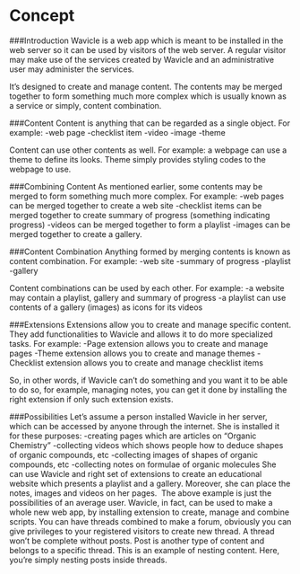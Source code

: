 Concept
=======
###Introduction
Wavicle is a web app which is meant to be installed in the web server so it can be used by visitors of the web server. A regular visitor may make use of the services created by Wavicle and an administrative user may administer the services.

It’s designed to create and manage content. The contents may be merged together to form something much more complex which is usually known as a service or simply, content combination.

###Content
Content is anything that can be regarded as a single object. For example:
-web page
-checklist item
-video
-image
-theme

Content can use other contents as well. For example:
a webpage can use a theme to define its looks. Theme simply provides styling codes to the webpage to use.

###Combining Content
As mentioned earlier, some contents may be merged to form something much more complex. For example:
-web pages can be merged together to create a web site
-checklist items can be merged together to create summary of progress (something indicating progress)
-videos can be merged together to form a playlist
-images can be merged together to create a gallery.

###Content Combination
Anything formed by merging contents is known as content combination. For example:
-web site
-summary of progress
-playlist
-gallery

Content combinations can be used by each other. For example:
-a website may contain a playlist, gallery and summary of progress
-a playlist can use contents of a gallery (images) as icons for its videos

###Extensions
Extensions allow you to create and manage specific content. They add functionalities to Wavicle and allows it to do more specialized tasks. For example:
-Page extension allows you to create and manage pages
-Theme extension allows you to create and manage themes
-Checklist extension allows you to create and manage checklist items

So, in other words, if Wavicle can’t do something and you want it to be able to do so, for example, managing notes, you can get it done by installing the right extension if only such extension exists.

###Possibilities
Let’s assume a person installed Wavicle in her server, which can be accessed by anyone through the internet. She is installed it for these purposes:
-creating pages which are articles on “Organic Chemistry”
-collecting videos which shows people how to deduce shapes of organic compounds, etc
-collecting images of shapes of organic compounds, etc
-collecting notes on formulae of organic molecules
She can use Wavicle and right set of extensions to create an educational website which presents a playlist and a gallery. Moreover, she can place the notes, images and videos on her pages.
 The above example is just the possibilities of an average user.
Wavicle, in fact, can be used to make a whole new web app, by installing extension to create, manage and combine scripts.
You can have threads combined to make a forum, obviously you can give privileges to your registered visitors to create new thread.
A thread won’t be complete without posts. Post is another type of content and belongs to a specific thread. This is an example of nesting content. Here, you’re simply nesting posts inside threads.
